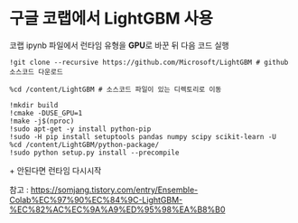 # 구글 코랩에서 LightGBM 사용



코랩 ipynb 파일에서 런타임 유형을 **GPU**로 바꾼 뒤 다음 코드 실행

```
!git clone --recursive https://github.com/Microsoft/LightGBM # github 소스코드 다운로드

%cd /content/LightGBM # 소스코드 파일이 있는 디렉토리로 이동

!mkdir build
!cmake -DUSE_GPU=1
!make -j$(nproc)
!sudo apt-get -y install python-pip
!sudo -H pip install setuptools pandas numpy scipy scikit-learn -U
%cd /content/LightGBM/python-package/
!sudo python setup.py install --precompile
```

\+ 안된다면 런타임 다시시작



참고 : <https://somjang.tistory.com/entry/Ensemble-Colab%EC%97%90%EC%84%9C-LightGBM-%EC%82%AC%EC%9A%A9%ED%95%98%EA%B8%B0>
